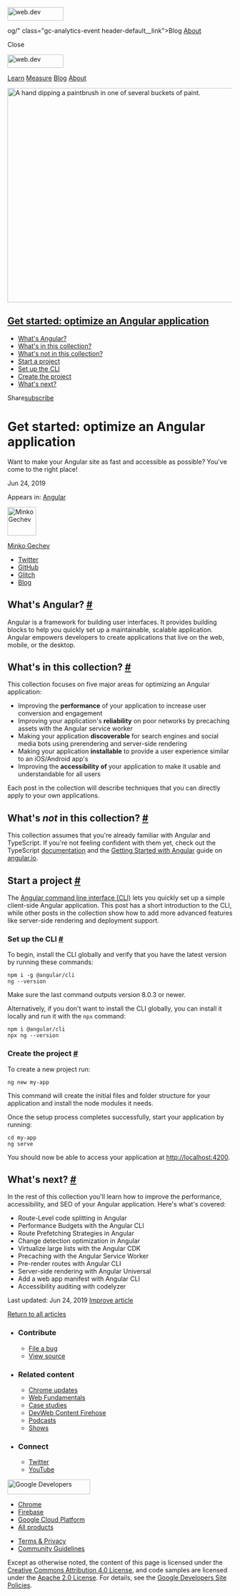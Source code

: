 <a href="/" class="gc-analytics-event header-default__logo-link"><img src="/images/lockup.svg" alt="web.dev" class="header-default__logo" width="125" height="30" /></a>

og/" class="gc-analytics-event header-default__link">Blog</a> <a href="/about/" class="gc-analytics-event header-default__link">About</a>

<span class="w-tooltip">Close</span>

<a href="/" class="gc-analytics-event"><img src="/images/lockup.svg" alt="web.dev" class="drawer-default__logo" width="125" height="30" /></a>

<a href="/learn/" class="gc-analytics-event drawer-default__link">Learn</a> <a href="/measure/" class="gc-analytics-event drawer-default__link">Measure</a> <a href="/blog/" class="gc-analytics-event drawer-default__link">Blog</a> <a href="/about/" class="gc-analytics-event drawer-default__link">About</a>

<img src="https://web-dev.imgix.net/image/admin/DX8MXZivFjz3NqMtFcK4.jpg?auto=format" alt="A hand dipping a paintbrush in one of several buckets of paint." class="w-hero w-hero--cover" sizes="100vw" srcset="https://web-dev.imgix.net/image/admin/DX8MXZivFjz3NqMtFcK4.jpg?auto=format&amp;w=200 200w, https://web-dev.imgix.net/image/admin/DX8MXZivFjz3NqMtFcK4.jpg?auto=format&amp;w=228 228w, https://web-dev.imgix.net/image/admin/DX8MXZivFjz3NqMtFcK4.jpg?auto=format&amp;w=260 260w, https://web-dev.imgix.net/image/admin/DX8MXZivFjz3NqMtFcK4.jpg?auto=format&amp;w=296 296w, https://web-dev.imgix.net/image/admin/DX8MXZivFjz3NqMtFcK4.jpg?auto=format&amp;w=338 338w, https://web-dev.imgix.net/image/admin/DX8MXZivFjz3NqMtFcK4.jpg?auto=format&amp;w=385 385w, https://web-dev.imgix.net/image/admin/DX8MXZivFjz3NqMtFcK4.jpg?auto=format&amp;w=439 439w, https://web-dev.imgix.net/image/admin/DX8MXZivFjz3NqMtFcK4.jpg?auto=format&amp;w=500 500w, https://web-dev.imgix.net/image/admin/DX8MXZivFjz3NqMtFcK4.jpg?auto=format&amp;w=571 571w, https://web-dev.imgix.net/image/admin/DX8MXZivFjz3NqMtFcK4.jpg?auto=format&amp;w=650 650w, https://web-dev.imgix.net/image/admin/DX8MXZivFjz3NqMtFcK4.jpg?auto=format&amp;w=741 741w, https://web-dev.imgix.net/image/admin/DX8MXZivFjz3NqMtFcK4.jpg?auto=format&amp;w=845 845w, https://web-dev.imgix.net/image/admin/DX8MXZivFjz3NqMtFcK4.jpg?auto=format&amp;w=964 964w, https://web-dev.imgix.net/image/admin/DX8MXZivFjz3NqMtFcK4.jpg?auto=format&amp;w=1098 1098w, https://web-dev.imgix.net/image/admin/DX8MXZivFjz3NqMtFcK4.jpg?auto=format&amp;w=1252 1252w, https://web-dev.imgix.net/image/admin/DX8MXZivFjz3NqMtFcK4.jpg?auto=format&amp;w=1428 1428w, https://web-dev.imgix.net/image/admin/DX8MXZivFjz3NqMtFcK4.jpg?auto=format&amp;w=1600 1600w" width="1600" height="480" />

## <a href="#get-started:-optimize-an-angular-application" class="w-toc__header--link">Get started: optimize an Angular application</a>

- [What's Angular?](#what's-angular)
- [What's in this collection?](#what's-in-this-collection)
- [What's not in this collection?](#what's-not-in-this-collection)
- [Start a project](#start-a-project)
- [Set up the CLI](#set-up-the-cli)
- [Create the project](#create-the-project)
- [What's next?](#what's-next)

Share<a href="/newsletter/" class="gc-analytics-event w-actions__fab w-actions__fab--subscribe"><span>subscribe</span></a>

# Get started: optimize an Angular application

Want to make your Angular site as fast and accessible as possible? You've come to the right place!

Jun 24, 2019

<span class="w-post-signpost__title">Appears in:</span> <a href="/angular" class="w-post-signpost__link">Angular</a>

[<img src="https://web-dev.imgix.net/image/admin/OPpZ9x8KCVcxvqgdWXM5.jpg?auto=format&amp;fit=crop&amp;h=64&amp;w=64" alt="Minko Gechev" class="w-author__image" sizes="(min-width: 64px) 64px, calc(100vw - 48px)" srcset="https://web-dev.imgix.net/image/admin/OPpZ9x8KCVcxvqgdWXM5.jpg?fit=crop&amp;h=64&amp;w=64&amp;auto=format&amp;dpr=1&amp;q=75, https://web-dev.imgix.net/image/admin/OPpZ9x8KCVcxvqgdWXM5.jpg?fit=crop&amp;h=64&amp;w=64&amp;auto=format&amp;dpr=2&amp;q=50 2x, https://web-dev.imgix.net/image/admin/OPpZ9x8KCVcxvqgdWXM5.jpg?fit=crop&amp;h=64&amp;w=64&amp;auto=format&amp;dpr=3&amp;q=35 3x, https://web-dev.imgix.net/image/admin/OPpZ9x8KCVcxvqgdWXM5.jpg?fit=crop&amp;h=64&amp;w=64&amp;auto=format&amp;dpr=4&amp;q=23 4x, https://web-dev.imgix.net/image/admin/OPpZ9x8KCVcxvqgdWXM5.jpg?fit=crop&amp;h=64&amp;w=64&amp;auto=format&amp;dpr=5&amp;q=20 5x" width="64" height="64" />](/authors/mgechev/)

<a href="/authors/mgechev/" class="w-author__name-link">Minko Gechev</a>

- <a href="https://twitter.com/mgechev" class="w-author__link">Twitter</a>
- <a href="https://github.com/mgechev" class="w-author__link">GitHub</a>
- <a href="https://glitch.com/@mgechev" class="w-author__link">Glitch</a>
- <a href="https://blog.mgechev.com/" class="w-author__link">Blog</a>

## What's Angular? <a href="#what&#39;s-angular" class="w-headline-link">#</a>

Angular is a framework for building user interfaces. It provides building blocks to help you quickly set up a maintainable, scalable application. Angular empowers developers to create applications that live on the web, mobile, or the desktop.

## What's in this collection? <a href="#what&#39;s-in-this-collection" class="w-headline-link">#</a>

This collection focuses on five major areas for optimizing an Angular application:

- Improving the **performance** of your application to increase user conversion and engagement
- Improving your application's **reliability** on poor networks by precaching assets with the Angular service worker
- Making your application **discoverable** for search engines and social media bots using prerendering and server-side rendering
- Making your application **installable** to provide a user experience similar to an iOS/Android app's
- Improving the **accessibility of** your application to make it usable and understandable for all users

Each post in the collection will describe techniques that you can directly apply to your own applications.

## What's _not_ in this collection? <a href="#what&#39;s-not-in-this-collection" class="w-headline-link">#</a>

This collection assumes that you're already familiar with Angular and TypeScript. If you're not feeling confident with them yet, check out the TypeScript [documentation](https://www.typescriptlang.org/docs/home.html) and the [Getting Started with Angular](https://angular.io/start) guide on [angular.io](https://angular.io).

## Start a project <a href="#start-a-project" class="w-headline-link">#</a>

The [Angular command line interface (CLI)](https://cli.angular.io/) lets you quickly set up a simple client-side Angular application. This post has a short introduction to the CLI, while other posts in the collection show how to add more advanced features like server-side rendering and deployment support.

### Set up the CLI <a href="#set-up-the-cli" class="w-headline-link">#</a>

To begin, install the CLI globally and verify that you have the latest version by running these commands:

    npm i -g @angular/cli
    ng --version

Make sure the last command outputs version 8.0.3 or newer.

Alternatively, if you don't want to install the CLI globally, you can install it locally and run it with the `npx` command:

    npm i @angular/cli
    npx ng --version

### Create the project <a href="#create-the-project" class="w-headline-link">#</a>

To create a new project run:

    ng new my-app

This command will create the initial files and folder structure for your application and install the node modules it needs.

Once the setup process completes successfully, start your application by running:

    cd my-app
    ng serve

You should now be able to access your application at <http://localhost:4200>.

## What's next? <a href="#what&#39;s-next" class="w-headline-link">#</a>

In the rest of this collection you'll learn how to improve the performance, accessibility, and SEO of your Angular application. Here's what's covered:

- Route-Level code splitting in Angular
- Performance Budgets with the Angular CLI
- Route Prefetching Strategies in Angular
- Change detection optimization in Angular
- Virtualize large lists with the Angular CDK
- Precaching with the Angular Service Worker
- Pre-render routes with Angular CLI
- Server-side rendering with Angular Universal
- Add a web app manifest with Angular CLI
- Accessibility auditing with codelyzer

<span class="w-mr--sm">Last updated: Jun 24, 2019 </span>[Improve article](https://github.com/GoogleChrome/web.dev/blob/master/src/site/content/en/angular/get-started-optimize-angular/index.md)

<a href="/angular" class="gc-analytics-event w-article-navigation__link w-article-navigation__link--back w-article-navigation__link--single">Return to all articles</a>

- ### Contribute

  - <a href="https://github.com/GoogleChrome/web.dev/issues/new?assignees=&amp;labels=bug&amp;template=bug_report.md&amp;title=" class="w-footer__linkbox-link">File a bug</a>
  - <a href="https://github.com/googlechrome/web.dev" class="w-footer__linkbox-link">View source</a>

- ### Related content

  - <a href="https://blog.chromium.org/" class="w-footer__linkbox-link">Chrome updates</a>
  - <a href="https://developers.google.com/web/" class="w-footer__linkbox-link">Web Fundamentals</a>
  - <a href="https://developers.google.com/web/showcase/" class="w-footer__linkbox-link">Case studies</a>
  - <a href="https://devwebfeed.appspot.com/" class="w-footer__linkbox-link">DevWeb Content Firehose</a>
  - <a href="/podcasts/" class="w-footer__linkbox-link">Podcasts</a>
  - <a href="/shows/" class="w-footer__linkbox-link">Shows</a>

- ### Connect

  - <a href="https://www.twitter.com/ChromiumDev" class="w-footer__linkbox-link">Twitter</a>
  - <a href="https://www.youtube.com/user/ChromeDevelopers" class="w-footer__linkbox-link">YouTube</a>

<a href="https://developers.google.com/" class="w-footer__utility-logo-link"><img src="/images/lockup-color.png" alt="Google Developers" class="w-footer__utility-logo" width="185" height="33" /></a>

- <a href="https://developer.chrome.com/" class="w-footer__utility-link">Chrome</a>
- <a href="https://firebase.google.com/" class="w-footer__utility-link">Firebase</a>
- <a href="https://cloud.google.com/" class="w-footer__utility-link">Google Cloud Platform</a>
- <a href="https://developers.google.com/products" class="w-footer__utility-link">All products</a>

<!-- -->

- <a href="https://policies.google.com/" class="w-footer__utility-link">Terms &amp; Privacy</a>
- <a href="/community-guidelines/" class="w-footer__utility-link">Community Guidelines</a>

Except as otherwise noted, the content of this page is licensed under the [Creative Commons Attribution 4.0 License](https://creativecommons.org/licenses/by/4.0/), and code samples are licensed under the [Apache 2.0 License](https://www.apache.org/licenses/LICENSE-2.0). For details, see the [Google Developers Site Policies](https://developers.google.com/terms/site-policies).

